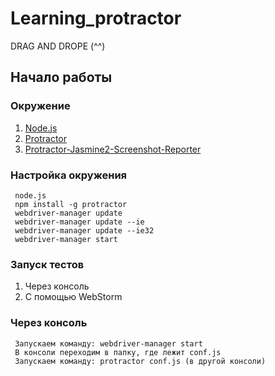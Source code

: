 Learning_protractor
=========
DRAG AND DROPE (^^)


Начало работы
--------
### Окружение

1. [Node.js](https://nodejs.org/en/)
2. [Protractor](http://www.protractortest.org/#/)
3. [Protractor-Jasmine2-Screenshot-Reporter](https://www.npmjs.com/package/protractor-jasmine2-screenshot-reporter)
    
### Настройка окружения
    
     node.js
     npm install -g protractor
     webdriver-manager update
     webdriver-manager update --ie
     webdriver-manager update --ie32
     webdriver-manager start
    
### Запуск тестов

1. Через консоль
2. С помощью WebStorm

### Через консоль

     Запускаем команду: webdriver-manager start
     В консоли переходим в папку, где лежит conf.js
     Запускаем команду: protractor conf.js (в другой консоли)